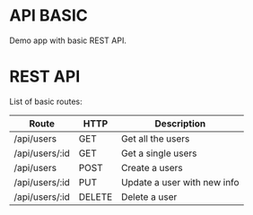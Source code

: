 # API BASIC
Demo app with basic REST API.

# REST API
List of basic routes:

| Route | HTTP | Description |
| ------ | ------ | ------ |
| /api/users | GET | Get all the users  |
| /api/users/:id | GET | Get a single users  |
| /api/users | POST | Create a users  |
| /api/users/:id | PUT | Update a user with new info  |
| /api/users/:id | DELETE | Delete a user  |
